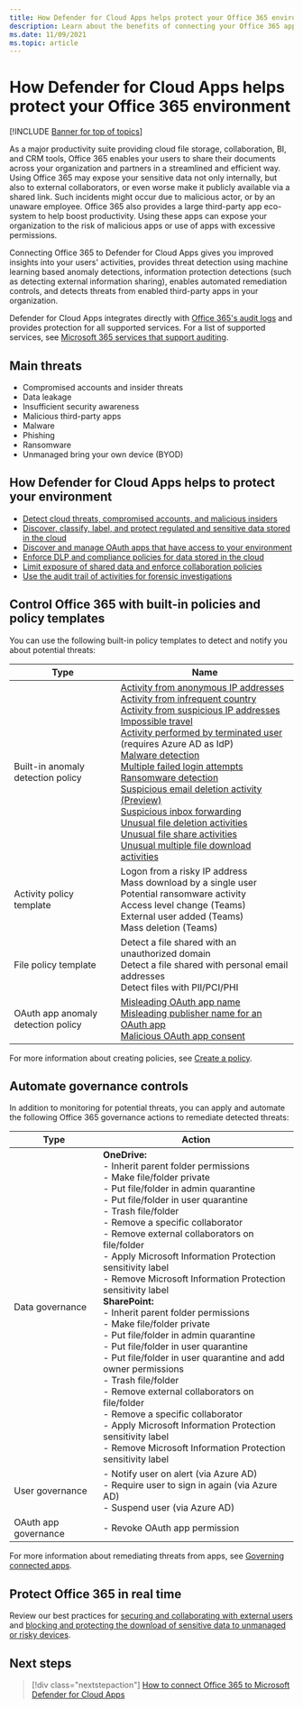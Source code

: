 ```yaml
---
title: How Defender for Cloud Apps helps protect your Office 365 environment
description: Learn about the benefits of connecting your Office 365 app to Defender for Cloud Apps using the API connector for visibility and control over use.
ms.date: 11/09/2021
ms.topic: article
---
```

# How Defender for Cloud Apps helps protect your Office 365 environment

[!INCLUDE [Banner for top of topics](includes/banner.md)]

As a major productivity suite providing cloud file storage, collaboration, BI, and CRM tools, Office 365 enables your users to share their documents across your organization and partners in a streamlined and efficient way. Using Office 365 may expose your sensitive data not only internally, but also to external collaborators, or even worse make it publicly available via a shared link. Such incidents might occur due to malicious actor, or by an unaware employee. Office 365 also provides a large third-party app eco-system to help boost productivity. Using these apps can expose your organization to the risk of malicious apps or use of apps with excessive permissions.

Connecting Office 365 to Defender for Cloud Apps gives you improved insights into your users' activities, provides threat detection using machine learning based anomaly detections, information protection detections (such as detecting external information sharing), enables automated remediation controls, and detects threats from enabled third-party apps in your organization.

Defender for Cloud Apps integrates directly with [Office 365's audit logs](/microsoft-365/compliance/detailed-properties-in-the-office-365-audit-log?view=o365-worldwide&preserve-view=true) and provides protection for all supported services. For a list of supported services, see [Microsoft 365 services that support auditing](/microsoft-365/compliance/search-the-audit-log-in-security-and-compliance#microsoft-365-services-that-support-auditing).

## Main threats

- Compromised accounts and insider threats
- Data leakage
- Insufficient security awareness
- Malicious third-party apps
- Malware
- Phishing
- Ransomware
- Unmanaged bring your own device (BYOD)

## How Defender for Cloud Apps helps to protect your environment

- [Detect cloud threats, compromised accounts, and malicious insiders](best-practices.md#detect-cloud-threats-compromised-accounts-malicious-insiders-and-ransomware)
- [Discover, classify, label, and protect regulated and sensitive data stored in the cloud](best-practices.md#discover-classify-label-and-protect-regulated-and-sensitive-data-stored-in-the-cloud)
- [Discover and manage OAuth apps that have access to your environment](manage-app-permissions.md)
- [Enforce DLP and compliance policies for data stored in the cloud](best-practices.md#enforce-dlp-and-compliance-policies-for-data-stored-in-the-cloud)
- [Limit exposure of shared data and enforce collaboration policies](best-practices.md#limit-exposure-of-shared-data-and-enforce-collaboration-policies)
- [Use the audit trail of activities for forensic investigations](best-practices.md#use-the-audit-trail-of-activities-for-forensic-investigations)

## Control Office 365 with built-in policies and policy templates

You can use the following built-in policy templates to detect and notify you about potential threats:

| Type | Name |
| ---- | ---- |
| Built-in anomaly detection policy | [Activity from anonymous IP addresses](anomaly-detection-policy.md#activity-from-anonymous-ip-addresses)<br />[Activity from infrequent country](anomaly-detection-policy.md#activity-from-infrequent-country)<br />[Activity from suspicious IP addresses](anomaly-detection-policy.md#activity-from-suspicious-ip-addresses)<br />[Impossible travel](anomaly-detection-policy.md#impossible-travel)<br />[Activity performed by terminated user](anomaly-detection-policy.md#activity-performed-by-terminated-user) (requires Azure AD as IdP)<br />[Malware detection](anomaly-detection-policy.md#malware-detection)<br />[Multiple failed login attempts](anomaly-detection-policy.md#multiple-failed-login-attempts)<br />[Ransomware detection](anomaly-detection-policy.md#ransomware-activity)<br />[Suspicious email deletion activity (Preview)](anomaly-detection-policy.md#suspicious-email-deletion-activity-preview)<br />[Suspicious inbox forwarding](anomaly-detection-policy.md#suspicious-inbox-forwarding)<br />[Unusual file deletion activities](anomaly-detection-policy.md#unusual-activities-by-user)<br />[Unusual file share activities](anomaly-detection-policy.md#unusual-activities-by-user)<br />[Unusual multiple file download activities](anomaly-detection-policy.md#unusual-activities-by-user) |
| Activity policy template | Logon from a risky IP address<br />Mass download by a single user<br />Potential ransomware activity<br />Access level change (Teams)<br />External user added (Teams)<br />Mass deletion (Teams) |
| File policy template | Detect a file shared with an unauthorized domain<br />Detect a file shared with personal email addresses<br />Detect files with PII/PCI/PHI |
| OAuth app anomaly detection policy | [Misleading OAuth app name](app-permission-policy.md#oauth-app-anomaly-detection-policies)<br />[Misleading publisher name for an OAuth app](app-permission-policy.md#oauth-app-anomaly-detection-policies)<br />[Malicious OAuth app consent](app-permission-policy.md#oauth-app-anomaly-detection-policies) |

For more information about creating policies, see [Create a policy](control-cloud-apps-with-policies.md#create-a-policy).

## Automate governance controls

In addition to monitoring for potential threats, you can apply and automate the following Office 365 governance actions to remediate detected threats:

| Type | Action |
| ---- | ---- |
| Data governance | **OneDrive:**<br /> - Inherit parent folder permissions<br /> - Make file/folder private<br /> - Put file/folder in admin quarantine<br /> - Put file/folder in user quarantine<br /> - Trash file/folder<br /> - Remove a specific collaborator<br /> - Remove external collaborators on file/folder<br /> - Apply Microsoft Information Protection sensitivity label<br /> - Remove Microsoft Information Protection sensitivity label<br /> **SharePoint:**<br /> - Inherit parent folder permissions<br /> - Make file/folder private<br /> - Put file/folder in admin quarantine<br /> - Put file/folder in user quarantine<br /> - Put file/folder in user quarantine and add owner permissions<br /> - Trash file/folder<br /> - Remove external collaborators on file/folder<br /> - Remove a specific collaborator<br /> - Apply Microsoft Information Protection sensitivity label<br /> - Remove Microsoft Information Protection sensitivity label |
| User governance | - Notify user on alert (via Azure AD)<br /> - Require user to sign in again (via Azure AD)<br /> - Suspend user (via Azure AD) |
| OAuth app governance | - Revoke OAuth app permission |

For more information about remediating threats from apps, see [Governing connected apps](governance-actions.md).

## Protect Office 365 in real time

Review our best practices for [securing and collaborating with external users](best-practices.md#secure-collaboration-with-external-users-by-enforcing-real-time-session-controls) and [blocking and protecting the download of sensitive data to unmanaged or risky devices](best-practices.md#block-and-protect-download-of-sensitive-data-to-unmanaged-or-risky-devices).

## Next steps

> [!div class="nextstepaction"]
> [How to connect Office 365 to Microsoft Defender for Cloud Apps](connect-office-365-to-microsoft-cloud-app-security.md)
